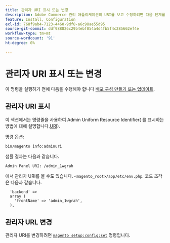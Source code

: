 ```yaml
---
title: 관리자 URI 표시 또는 변경
description: Adobe Commerce 관리 애플리케이션의 URI를 보고 수정하려면 다음 단계를 따르십시오.
feature: Install, Configuration
exl-id: 768f9ab4-7123-4460-9df8-a6c98ae55d95
source-git-commit: ddf988826c29b4ebf054a4d4fb5f4c285662ef4e
workflow-type: tm+mt
source-wordcount: '91'
ht-degree: 0%

---
```


# 관리자 URI 표시 또는 변경

이 명령을 실행하기 전에 다음을 수행해야 합니다 [배포 구성 만들기 또는 업데이트](deployment.md).

## 관리자 URI 표시

이 섹션에서는 명령줄을 사용하여 Admin Uniform Resource Identifier( 를 표시하는 방법에 대해 설명합니다.[URI](https://www.w3.org/Protocols/rfc2616/rfc2616-sec3.html#sec3.2)).

명령 옵션:

```bash
bin/magento info:adminuri
```

샘플 결과는 다음과 같습니다.

```terminal
Admin Panel URI: /admin_1wgrah
```

에서 관리자 URI를 볼 수도 있습니다. `<magento_root>/app/etc/env.php`. 코드 조각은 다음과 같습니다.

```php?start_inline=1
  'backend' =>
  array (
    'frontName' => 'admin_1wgrah',
  ),
```

## 관리자 URL 변경

관리자 URI를 변경하려면 [`magento setup:config:set`](deployment.md) 명령입니다.
